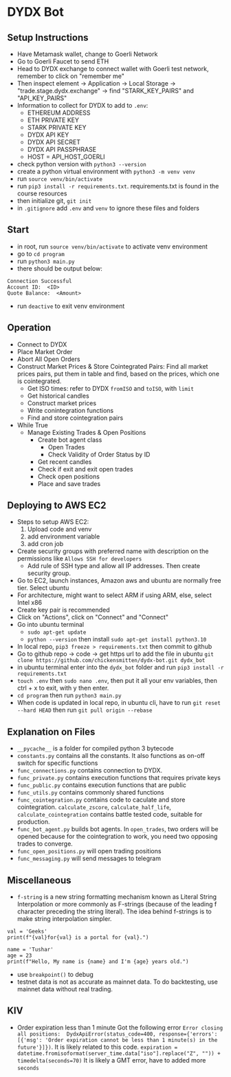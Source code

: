 # DYDX Bot

## Setup Instructions
- Have Metamask wallet, change to Goerli Network
- Go to Goerli Faucet to send ETH
- Head to DYDX exchange to connect wallet with Goerli test network, remember to click on "remember me"
- Then inspect element -> Application -> Local Storage -> "trade.stage.dydx.exchange" -> find "STARK_KEY_PAIRS" and "API_KEY_PAIRS"
- Information to collect for DYDX to add to `.env`:
  - ETHEREUM ADDRESS
  - ETH PRIVATE KEY
  - STARK PRIVATE KEY
  - DYDX API KEY
  - DYDX API SECRET
  - DYDX API PASSPHRASE
  - HOST = API_HOST_GOERLI
- check python version with `python3 --version`
- create a python virtual environment with `python3 -m venv venv`
- run `source venv/bin/activate`
- run `pip3 install -r requirements.txt`. requirements.txt is found in the course resources
- then initialize git, `git init`
- in `.gitignore` add `.env` and `venv` to ignore these files and folders

## Start
- in root, run `source venv/bin/activate` to activate venv environment
- go to `cd program`
- run `python3 main.py`
- there should be output below:
```
Connection Successful
Account ID:  <ID>
Quote Balance:  <Amount>
```
- run `deactive` to exit venv environment

## Operation
- Connect to DYDX
- Place Market Order
- Abort All Open Orders
- Construct Market Prices & Store Cointegrated Pairs: Find all market prices pairs, put them in table and find, based on the prices, which one is cointegrated.
  - Get ISO times: refer to DYDX `fromISO` and `toISO`, with `limit`
  - Get historical candles
  - Construct market prices
  - Write conintegration functions
  - Find and store cointegration pairs
- While True
  - Manage Existing Trades & Open Positions
    - Create bot agent class
      - Open Trades
      - Check Validity of Order Status by ID
    - Get recent candles
    - Check if exit and exit open trades
    - Check open positions
    - Place and save trades

## Deploying to AWS EC2
- Steps to setup AWS EC2: 
  1. Upload code and venv
  2. add environment variable
  3. add cron job
- Create security groups with preferred name with description on the permissions like `Allows SSH for developers`
  - Add rule of SSH type and allow all IP addresses. Then create security group.
- Go to EC2, launch instances, Amazon aws and ubuntu are normally free tier. Select ubuntu
- For architecture, might want to select ARM if using ARM, else, select Intel x86
- Create key pair is recommended
- Click on "Actions", click on "Connect" and "Connect"
- Go into ubuntu terminal
  - `sudo apt-get update`
  - `python --version` then install `sudo apt-get install python3.10`
- In local repo, `pip3 freeze > requirements.txt` then commit to github
- Go to github repo -> code -> get https url to add the file in ubuntu `git clone https://github.com/chickensmitten/dydx-bot.git dydx_bot`
- in ubuntu terminal enter into the `dydx_bot` folder and run `pip3 install -r requirements.txt`
- `touch .env` then `sudo nano .env`, then put it all your env variables, then ctrl + x to exit, with y then enter.
- `cd program` then run `python3 main.py`
- When code is updated in local repo, in ubuntu cli, have to run `git reset --hard HEAD` then run `git pull origin --rebase`

## Explanation on Files
- `__pycache__` is a folder for compiled python 3 bytecode
- `constants.py` contains all the constants. It also functions as on-off switch for specific functions
- `func_connections.py` contains connection to DYDX. 
- `func_private.py` contains execution functions that requires private keys
- `func_public.py` contains execution functions that are public
- `func_utils.py` contains commonly shared functions
- `func_cointegration.py` contains code to caculate and store cointegration. `calculate_zscore`, `calculate_half_life`, `calculate_cointegration` contains battle tested code, suitable for production.
- `func_bot_agent.py` builds bot agents. In `open_trades`, two orders will be opened because for the cointegration to work, you need two opposing trades to converge.
- `func_open_positions.py` will open trading positions
- `func_messaging.py` will send messages to telegram

## Miscellaneous
- `f-string` is a new string formatting mechanism known as Literal String Interpolation or more commonly as F-strings (because of the leading f character preceding the string literal). The idea behind f-strings is to make string interpolation simpler. 
```
val = 'Geeks'
print(f"{val}for{val} is a portal for {val}.")
 
name = 'Tushar'
age = 23
print(f"Hello, My name is {name} and I'm {age} years old.")
```
- use `breakpoint()` to debug
- testnet data is not as accurate as mainnet data. To do backtesting, use mainnet data without real trading.

## KIV
- Order expiration less than 1 minute
Got the following error `Error closing all positions:  DydxApiError(status_code=400, response={'errors': [{'msg': 'Order expiration cannot be less than 1 minute(s) in the future'}]})`. It is likely related to this code. `expiration = datetime.fromisoformat(server_time.data["iso"].replace("Z", "")) + timedelta(seconds=70)` It is likely a GMT error, have to added more `seconds`
